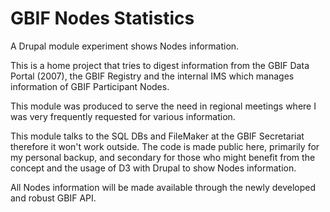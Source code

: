 GBIF Nodes Statistics
==========

A Drupal module experiment shows Nodes information.

This is a home project that tries to digest information from the GBIF Data Portal (2007), the GBIF Registry and the internal IMS which manages information of GBIF Participant Nodes.

This module was produced to serve the need in regional meetings where I was very frequently requested for various information.

This module talks to the SQL DBs and FileMaker at the GBIF Secretariat therefore it won't work outside. The code is made public here, primarily for my personal backup, and secondary for those who might benefit from the concept and the usage of D3 with Drupal to show Nodes information.

All Nodes information will be made available through the newly developed and robust GBIF API.